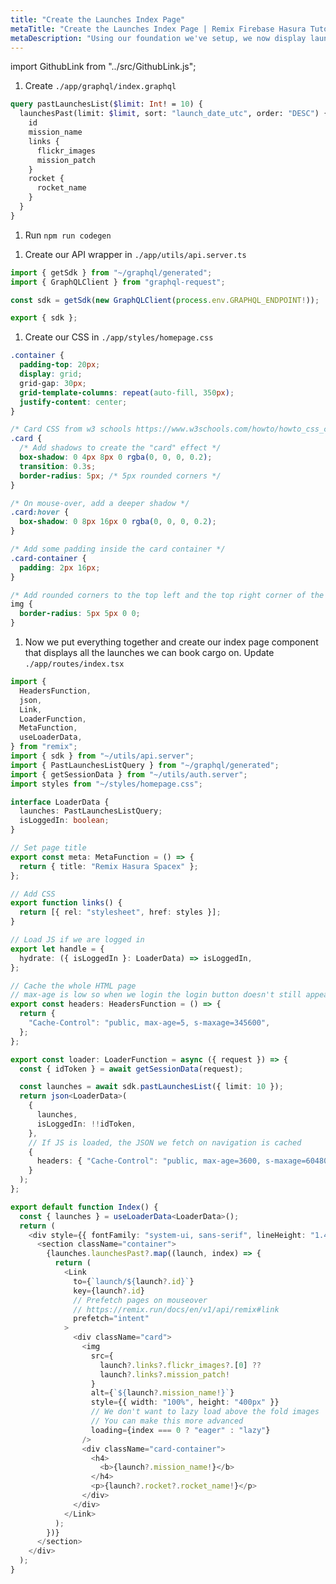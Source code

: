 ```yaml
---
title: "Create the Launches Index Page"
metaTitle: "Create the Launches Index Page | Remix Firebase Hasura Tutorial"
metaDescription: "Using our foundation we've setup, we now display launches to book cargo on"
---
```


import GithubLink from "../src/GithubLink.js";

<GithubLink link="https://github.com/hasura/learn-graphql/blob/master/tutorials/frontend/remix-firebase/app-final/app/graphql/index.graphql" text="index.graphql" />

1. Create `./app/graphql/index.graphql`

```graphql
query pastLaunchesList($limit: Int! = 10) {
  launchesPast(limit: $limit, sort: "launch_date_utc", order: "DESC") {
    id
    mission_name
    links {
      flickr_images
      mission_patch
    }
    rocket {
      rocket_name
    }
  }
}
```

1. Run `npm run codegen`

<GithubLink link="https://github.com/hasura/learn-graphql/blob/master/tutorials/frontend/remix-firebase/app-final/app/utils/api.server.ts" text="api.server.ts" />

1. Create our API wrapper in `./app/utils/api.server.ts`

```typescript
import { getSdk } from "~/graphql/generated";
import { GraphQLClient } from "graphql-request";

const sdk = getSdk(new GraphQLClient(process.env.GRAPHQL_ENDPOINT!));

export { sdk };
```

1. Create our CSS in `./app/styles/homepage.css`

<GithubLink link="https://github.com/hasura/learn-graphql/blob/master/tutorials/frontend/remix-firebase/app-final/app/styles/homepage.css" text="homepage.css" />

```css
.container {
  padding-top: 20px;
  display: grid;
  grid-gap: 30px;
  grid-template-columns: repeat(auto-fill, 350px);
  justify-content: center;
}

/* Card CSS from w3 schools https://www.w3schools.com/howto/howto_css_cards.asp */
.card {
  /* Add shadows to create the "card" effect */
  box-shadow: 0 4px 8px 0 rgba(0, 0, 0, 0.2);
  transition: 0.3s;
  border-radius: 5px; /* 5px rounded corners */
}

/* On mouse-over, add a deeper shadow */
.card:hover {
  box-shadow: 0 8px 16px 0 rgba(0, 0, 0, 0.2);
}

/* Add some padding inside the card container */
.card-container {
  padding: 2px 16px;
}

/* Add rounded corners to the top left and the top right corner of the image */
img {
  border-radius: 5px 5px 0 0;
}
```

1. Now we put everything together and create our index page component that displays all the launches we can book cargo on. Update `./app/routes/index.tsx`

<GithubLink link="https://github.com/hasura/learn-graphql/blob/master/tutorials/frontend/remix-firebase/app-final/app/routes/index.tsx" text="index.tsx" />

```typescript
import {
  HeadersFunction,
  json,
  Link,
  LoaderFunction,
  MetaFunction,
  useLoaderData,
} from "remix";
import { sdk } from "~/utils/api.server";
import { PastLaunchesListQuery } from "~/graphql/generated";
import { getSessionData } from "~/utils/auth.server";
import styles from "~/styles/homepage.css";

interface LoaderData {
  launches: PastLaunchesListQuery;
  isLoggedIn: boolean;
}

// Set page title
export const meta: MetaFunction = () => {
  return { title: "Remix Hasura Spacex" };
};

// Add CSS
export function links() {
  return [{ rel: "stylesheet", href: styles }];
}

// Load JS if we are logged in
export let handle = {
  hydrate: ({ isLoggedIn }: LoaderData) => isLoggedIn,
};

// Cache the whole HTML page
// max-age is low so when we login the login button doesn't still appear
export const headers: HeadersFunction = () => {
  return {
    "Cache-Control": "public, max-age=5, s-maxage=345600",
  };
};

export const loader: LoaderFunction = async ({ request }) => {
  const { idToken } = await getSessionData(request);

  const launches = await sdk.pastLaunchesList({ limit: 10 });
  return json<LoaderData>(
    {
      launches,
      isLoggedIn: !!idToken,
    },
    // If JS is loaded, the JSON we fetch on navigation is cached
    {
      headers: { "Cache-Control": "public, max-age=3600, s-maxage=604800" },
    }
  );
};

export default function Index() {
  const { launches } = useLoaderData<LoaderData>();
  return (
    <div style={{ fontFamily: "system-ui, sans-serif", lineHeight: "1.4" }}>
      <section className="container">
        {launches.launchesPast?.map((launch, index) => {
          return (
            <Link
              to={`launch/${launch?.id}`}
              key={launch?.id}
              // Prefetch pages on mouseover
              // https://remix.run/docs/en/v1/api/remix#link
              prefetch="intent"
            >
              <div className="card">
                <img
                  src={
                    launch?.links?.flickr_images?.[0] ??
                    launch?.links?.mission_patch!
                  }
                  alt={`${launch?.mission_name!}`}
                  style={{ width: "100%", height: "400px" }}
                  // We don't want to lazy load above the fold images
                  // You can make this more advanced
                  loading={index === 0 ? "eager" : "lazy"}
                />
                <div className="card-container">
                  <h4>
                    <b>{launch?.mission_name!}</b>
                  </h4>
                  <p>{launch?.rocket?.rocket_name!}</p>
                </div>
              </div>
            </Link>
          );
        })}
      </section>
    </div>
  );
}
```
